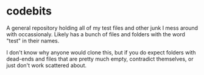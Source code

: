 # codebits

A general repository holding all of my test files and other junk I mess around with occassionaly. Likely has a bunch of files and folders with the word "test" in their names.

I don't know why anyone would clone this, but if you do expect folders with dead-ends and files that are pretty much empty, contradict themselves, or just don't work scattered about.